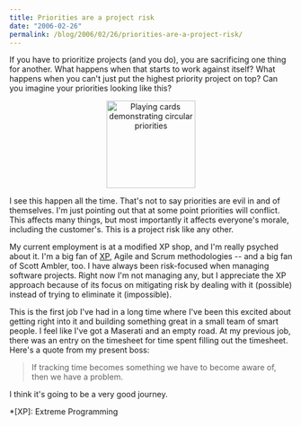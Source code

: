 ```yaml
---
title: Priorities are a project risk
date: "2006-02-26"
permalink: /blog/2006/02/26/priorities-are-a-project-risk/
---
```

If you have to prioritize projects (and you do), you are sacrificing one thing for another. What happens when that starts to work against itself? What happens when you can't just put the highest priority project on top? Can you imagine your priorities looking like this?

<p style="text-align:center">
  <img src="/articles/images/cards.jpg" alt="Playing cards demonstrating circular priorities" width="158" height="156" />
</p>

I see this happen all the time. That's not to say priorities are evil in and of themselves. I'm just pointing out that at some point priorities will conflict. This affects many things, but most importantly it affects everyone's morale, including the customer's. This is a project risk like any other.

My current employment is at a modified XP shop, and I'm really psyched about it. I'm a big fan of [XP][1], Agile and Scrum methodologies -- and a big fan of Scott Ambler, too. I have always been risk-focused when managing software projects. Right now I'm not managing any, but I appreciate the XP approach because of its focus on mitigating risk by dealing with it (possible) instead of trying to eliminate it (impossible).

This is the first job I've had in a long time where I've been this excited about getting right into it and building something great in a small team of smart people. I feel like I've got a Maserati and an empty road. At my previous job, there was an entry on the timesheet for time spent filling out the timesheet. Here's a quote from my present boss:

> If tracking time becomes something we have to become aware of, then we have a problem.

I think it's going to be a very good journey.

 *[XP]: Extreme Programming

 [1]: http://www.extremeprogramming.org/
